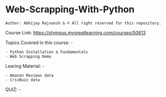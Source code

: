 # Web-Scrapping-With-Python

```
Author: Abhijay Rajvansh & © All right reserved for this repository.
```

Course Link: https://olympus.mygreatlearning.com/courses/50613

Topics Covered in this course: -
    
    - Python Installation & Fundamentals
    - Web Scrapping Demo

Learing Material: -

    - Amazon Reviews data
    - CricBuzz data

QUIZ: -